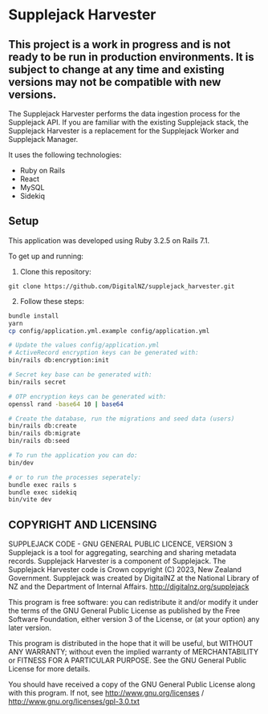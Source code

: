# Supplejack Harvester

## This project is a work in progress and is not ready to be run in production environments. It is subject to change at any time and existing versions may not be compatible with new versions.

The Supplejack Harvester performs the data ingestion process for the Supplejack API. If you are familiar with the existing Supplejack stack, the Supplejack Harvester is a replacement for the Supplejack Worker and Supplejack Manager.

It uses the following technologies:

- Ruby on Rails
- React
- MySQL
- Sidekiq

## Setup

This application was developed using Ruby 3.2.5 on Rails 7.1.

To get up and running:

1. Clone this repository:

`git clone https://github.com/DigitalNZ/supplejack_harvester.git`

2. Follow these steps:

```bash
bundle install
yarn
cp config/application.yml.example config/application.yml

# Update the values config/application.yml
# ActiveRecord encryption keys can be generated with:
bin/rails db:encryption:init

# Secret key base can be generated with:
bin/rails secret

# OTP encryption keys can be generated with:
openssl rand -base64 10 | base64

# Create the database, run the migrations and seed data (users)
bin/rails db:create
bin/rails db:migrate
bin/rails db:seed

# To run the application you can do:
bin/dev

# or to run the processes seperately:
bundle exec rails s
bundle exec sidekiq
bin/vite dev
```

## COPYRIGHT AND LICENSING

SUPPLEJACK CODE - GNU GENERAL PUBLIC LICENCE, VERSION 3
Supplejack is a tool for aggregating, searching and sharing metadata records. Supplejack Harvester is a component of Supplejack. The Supplejack Harvester code is Crown copyright (C) 2023, New Zealand Government. Supplejack was created by DigitalNZ at the National Library of NZ and the Department of Internal Affairs. http://digitalnz.org/supplejack

This program is free software: you can redistribute it and/or modify it under the terms of the GNU General Public License as published by the Free Software Foundation, either version 3 of the License, or (at your option) any later version.

This program is distributed in the hope that it will be useful, but WITHOUT ANY WARRANTY; without even the implied warranty of MERCHANTABILITY or FITNESS FOR A PARTICULAR PURPOSE. See the GNU General Public License for more details.

You should have received a copy of the GNU General Public License along with this program. If not, see http://www.gnu.org/licenses / http://www.gnu.org/licenses/gpl-3.0.txt
